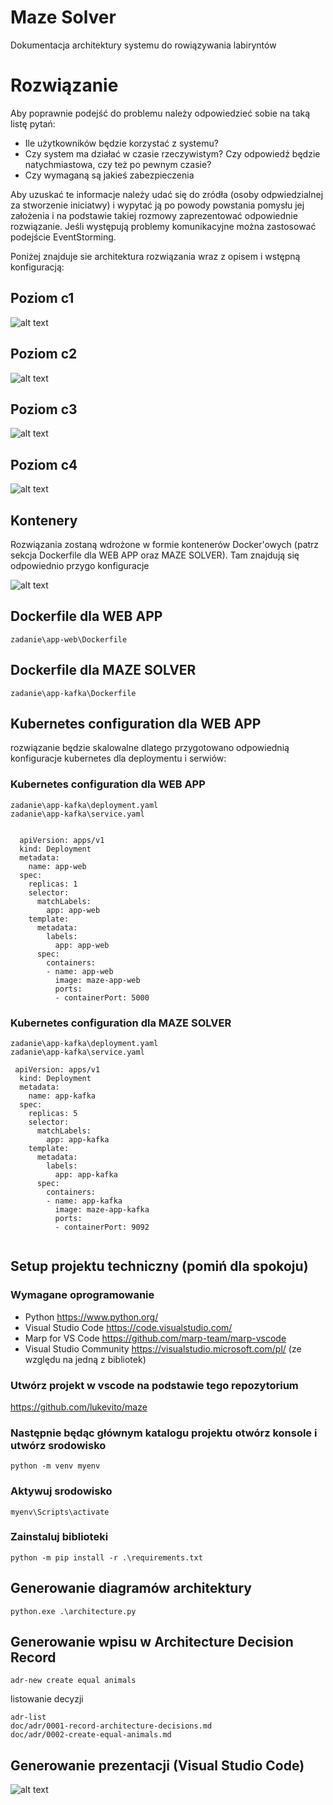 # Maze Solver
Dokumentacja architektury systemu do rowiązywania labiryntów

# Rozwiązanie

Aby poprawnie podejść do problemu należy odpowiedzieć sobie na taką listę pytań:

* Ile użytkowników będzie korzystać z systemu?
* Czy system ma działać w czasie rzeczywistym? Czy odpowiedź będzie natychmiastowa, czy też po pewnym czasie?
* Czy wymaganą są jakieś zabezpieczenia

Aby uzuskać te informacje należy udać się do zródła (osoby odpwiedzialnej za stworzenie iniciatwy) i wypytać ją po powody powstania pomysłu jej założenia i na podstawie takiej rozmowy zaprezentować odpowiednie rozwiązanie. 
Jeśli występują problemy komunikacyjne można zastosować podejście EventStorming.

Poniżej znajduje sie architektura rozwiązania wraz z opisem i wstępną konfiguracją:


## Poziom c1
![alt text](doc/diagrams/architecture-c1.png)

## Poziom c2
![alt text](doc/diagrams/architecture-c2.png)

## Poziom c3
![alt text](doc/diagrams/architecture-c3.png)

## Poziom c4
![alt text](doc/diagrams/architecture-c4.png)

## Kontenery 
Rozwiązania zostaną wdrożone w formie kontenerów Docker'owych (patrz sekcja Dockerfile dla WEB APP oraz MAZE SOLVER). Tam znajdują się odpowiednio przygo konfiguracje

![alt text](doc/diagrams/infra.png)

## Dockerfile dla WEB APP
```zadanie\app-web\Dockerfile```

## Dockerfile dla MAZE SOLVER
```zadanie\app-kafka\Dockerfile```

## Kubernetes configuration dla WEB APP

rozwiązanie będzie skalowalne dlatego przygotowano odpowiednią konfiguracje kubernetes dla deploymentu i serwiów:

### Kubernetes configuration dla WEB APP

```
zadanie\app-kafka\deployment.yaml
zadanie\app-kafka\service.yaml


  apiVersion: apps/v1
  kind: Deployment
  metadata:
    name: app-web
  spec:
    replicas: 1
    selector:
      matchLabels:
        app: app-web
    template:
      metadata:
        labels:
          app: app-web
      spec:
        containers:
        - name: app-web
          image: maze-app-web
          ports:
          - containerPort: 5000
```


### Kubernetes configuration dla MAZE SOLVER
```
zadanie\app-kafka\deployment.yaml
zadanie\app-kafka\service.yaml

 apiVersion: apps/v1
  kind: Deployment
  metadata:
    name: app-kafka
  spec:
    replicas: 5
    selector:
      matchLabels:
        app: app-kafka
    template:
      metadata:
        labels:
          app: app-kafka
      spec:
        containers:
        - name: app-kafka
          image: maze-app-kafka
          ports:
          - containerPort: 9092
  
```

## Setup projektu techniczny (pomiń dla spokoju)

### Wymagane oprogramowanie

* Python <https://www.python.org/>
* Visual Studio Code <https://code.visualstudio.com/>
* Marp for VS Code <https://github.com/marp-team/marp-vscode>
* Visual Studio Community <https://visualstudio.microsoft.com/pl/> (ze względu na jedną z bibliotek)

### Utwórz projekt w vscode na podstawie tego repozytorium
<https://github.com/lukevito/maze>

### Następnie będąc głównym katalogu projektu otwórz konsole i utwórz srodowisko

```
python -m venv myenv
```

### Aktywuj srodowisko

```
myenv\Scripts\activate
```

### Zainstaluj biblioteki

```
python -m pip install -r .\requirements.txt
```

## Generowanie diagramów architektury

```
python.exe .\architecture.py
```

## Generowanie wpisu w Architecture Decision Record

```
adr-new create equal animals
```

listowanie decyzji

```
adr-list
doc/adr/0001-record-architecture-decisions.md
doc/adr/0002-create-equal-animals.md
```

## Generowanie prezentacji (Visual Studio Code)
![alt text](doc/presentations/images/export.gif) 